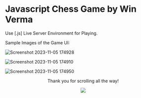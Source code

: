# Javascript Chess Game by Win Verma

Use [.js] Live Server Environment for Playing.

Sample Images of the Game UI:

![Screenshot 2023-11-05 174928](https://github.com/winverma/chess-js/assets/82725829/eaeb4861-9eb0-407c-9fdd-fb778e57e09f)

![Screenshot 2023-11-05 174910](https://github.com/winverma/chess-js/assets/82725829/76a977d8-54c9-4047-9889-e4436e80161d)

![Screenshot 2023-11-05 174950](https://github.com/winverma/chess-js/assets/82725829/d89c8657-8709-4247-809a-6d923af49d6f)


<p align="center">Thank you for scrolling all the way!</p>
<p align="center"><a href="#top"><img src="https://img.shields.io/badge/-Back%20to%20Top-orange?style=for-the-badge" /></a></p>
